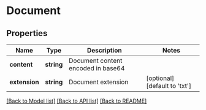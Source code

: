 # Document

## Properties
Name | Type | Description | Notes
------------ | ------------- | ------------- | -------------
**content** | **string** | Document content encoded in base64 | 
**extension** | **string** | Document extension | [optional] [default to 'txt']

[[Back to Model list]](../README.md#documentation-for-models) [[Back to API list]](../README.md#documentation-for-api-endpoints) [[Back to README]](../README.md)


